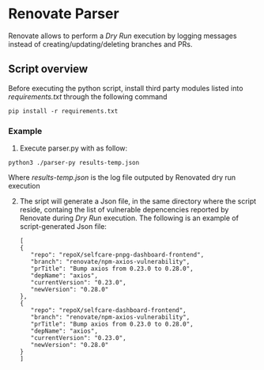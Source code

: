 # Renovate Parser
Renovate allows to perform a *Dry Run* execution by logging messages instead of creating/updating/deleting branches and PRs.
## Script overview
Before executing the python script, install third party modules listed into _requirements.txt_ through the following command
```
pip install -r requirements.txt
```
### Example
1. Execute parser.py with as follow:
  ```
  python3 ./parser-py results-temp.json
  ```
Where *results-temp.json* is the log file outputed by Renovated dry run execution

2. The sript will generate a Json file, in the same directory where the script reside, containg the list of vulnerable depencencies reported by Renovate during *Dry Run* execution.
   The following is an example of script-generated Json file:
     ```
    [
    {
        "repo": "repoX/selfcare-pnpg-dashboard-frontend",
        "branch": "renovate/npm-axios-vulnerability",
        "prTitle": "Bump axios from 0.23.0 to 0.28.0",
        "depName": "axios",
        "currentVersion": "0.23.0",
        "newVersion": "0.28.0"
    },
    {
        "repo": "repoX/selfcare-dashboard-frontend",
        "branch": "renovate/npm-axios-vulnerability",
        "prTitle": "Bump axios from 0.23.0 to 0.28.0",
        "depName": "axios",
        "currentVersion": "0.23.0",
        "newVersion": "0.28.0"
    }
    ]
    ```
